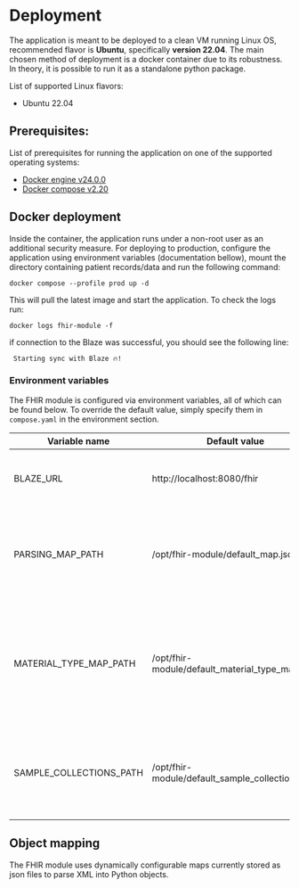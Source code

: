 # Deployment

The application is meant to be deployed to a clean VM running Linux OS,
recommended flavor is **Ubuntu**, specifically **version 22.04**.
The main chosen method of deployment is a docker container due to its robustness. In theory, it is possible to run
it as a standalone python package.

List of supported Linux flavors:

- Ubuntu 22.04

## Prerequisites:

List of prerequisites for running the application on one of the supported operating systems:

- [Docker engine v24.0.0](https://docs.docker.com/engine/release-notes/24.0/#2400)
- [Docker compose v2.20](https://docs.docker.com/compose/release-notes/#2200)

## Docker deployment

Inside the container, the application runs under a non-root user as an additional security measure.
For deploying to production,
configure the application using environment variables (documentation bellow),
mount the directory containing patient records/data and run the following command:

```shell
docker compose --profile prod up -d
```

This will pull the latest image and start the application. To check the logs run:

```shell
docker logs fhir-module -f
```

if connection to the Blaze was successful, you should see the following line:

` Starting sync with Blaze 🔥!`
### Environment variables

The FHIR module is configured via environment variables, all of which can be found below. To override the default value,
simply specify them in `compose.yaml` in the environment section.

| Variable name           | Default value                                   | Description                                                                                                                                     |
|-------------------------|-------------------------------------------------|-------------------------------------------------------------------------------------------------------------------------------------------------|
| BLAZE_URL               | http://localhost:8080/fhir                      | Base url of the FHIR server for sync. No trailing slash.                                                                                        |
| PARSING_MAP_PATH        | /opt/fhir-module/default_map.json               | Path to a JSON file containing object parsing mappings. Example [here](../util/default_map.json).                                               |
| MATERIAL_TYPE_MAP_PATH  | /opt/fhir-module/default_material_type_map.json | Path to a JSON file containing mappings between organizational and FHIR material types. Example [here](../util/default_material_type_map.json). |
| SAMPLE_COLLECTIONS_PATH | /opt/fhir-module/default_sample_collection.json | Path to a JSON file containing information about Sample collections. Example [here](../util/default_sample_collection.json).                    |

## Object mapping

The FHIR module uses dynamically configurable maps currently stored as json files
to parse XML into Python objects. 